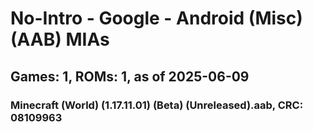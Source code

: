 # No-Intro - Google - Android (Misc) (AAB) MIAs
## Games: 1, ROMs: 1, as of 2025-06-09

### Minecraft (World) (1.17.11.01) (Beta) (Unreleased).aab, CRC: 08109963
